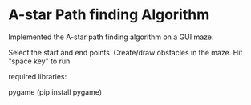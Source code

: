 # A-star Path finding Algorithm


Implemented the A-star path finding algorithm on a GUI maze.

Select the start and end points. Create/draw obstacles in the maze. Hit "space key" to run

required libraries:

pygame (pip install pygame)
